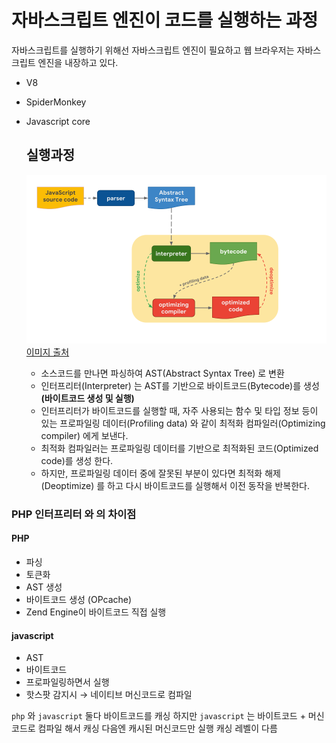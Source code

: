# 자바스크립트 엔진이 코드를 실행하는 과정

자바스크립트를 실행하기 위해선 자바스크립트 엔진이 필요하고 웹 브라우저는 자바스크립트 엔진을 내장하고 있다.

- V8
- SpiderMonkey
- Javascript core
  
  ## 실행과정

  ![alt text](../images/javascript_cycle.png)
  [이미지 출처](https://mathiasbynens.be/notes/shapes-ics)

  - 소스코드를 만나면 파싱하여 AST(Abstract Syntax Tree) 로 변환
  - 인터프리터(Interpreter) 는 AST를 기반으로 바이트코드(Bytecode)를 생성 **(바이트코드 생성 및 실행)**
  - 인터프리터가 바이트코드를 실행할 때, 자주 사용되는 함수 및 타입 정보 등이 있는 프로파일링 데이터(Profiling data) 와 같이 최적화 컴파일러(Optimizing compiler) 에게 보낸다.
  - 최적화 컴파일러는 프로파일링 데이터를 기반으로 최적화된 코드(Optimized code)를 생성 한다.
  - 하지만, 프로파일링 데이터 중에 잘못된 부분이 있다면 최적화 해제(Deoptimize) 를 하고 다시 바이트코드를 실행해서 이전 동작을 반복한다.

### PHP 인터프리터 와 의 차이점

#### PHP

- 파싱
- 토큰화
- AST 생성
- 바이트코드 생성 (OPcache)
- Zend Engine이 바이트코드 직접 실행
  
#### javascript

- AST
- 바이트코드
- 프로파일링하면서 실행
- 핫스팟 감지시 → 네이티브 머신코드로 컴파일
  
`php` 와 `javascript` 둘다 바이트코드를 캐싱 하지만
`javascript` 는 바이트코드 + 머신코드로 컴파일 해서 캐싱 다음엔 캐시된 머신코드만 실행
캐싱 레벨이 다름
